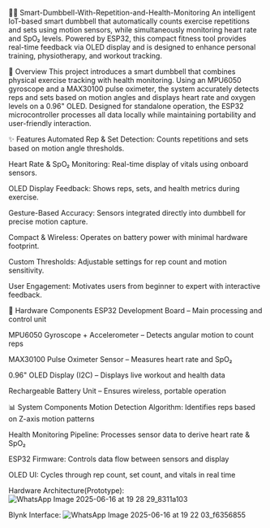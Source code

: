 🏋️‍♂️ Smart-Dumbbell-With-Repetition-and-Health-Monitoring
An intelligent IoT-based smart dumbbell that automatically counts exercise repetitions and sets using motion sensors, while simultaneously monitoring heart rate and SpO₂ levels. Powered by ESP32, this compact fitness tool provides real-time feedback via OLED display and is designed to enhance personal training, physiotherapy, and workout tracking.

🌟 Overview
This project introduces a smart dumbbell that combines physical exercise tracking with health monitoring. Using an MPU6050 gyroscope and a MAX30100 pulse oximeter, the system accurately detects reps and sets based on motion angles and displays heart rate and oxygen levels on a 0.96" OLED. Designed for standalone operation, the ESP32 microcontroller processes all data locally while maintaining portability and user-friendly interaction.

✨ Features
Automated Rep & Set Detection: Counts repetitions and sets based on motion angle thresholds.

Heart Rate & SpO₂ Monitoring: Real-time display of vitals using onboard sensors.

OLED Display Feedback: Shows reps, sets, and health metrics during exercise.

Gesture-Based Accuracy: Sensors integrated directly into dumbbell for precise motion capture.

Compact & Wireless: Operates on battery power with minimal hardware footprint.

Custom Thresholds: Adjustable settings for rep count and motion sensitivity.

User Engagement: Motivates users from beginner to expert with interactive feedback.

🔧 Hardware Components
ESP32 Development Board – Main processing and control unit

MPU6050 Gyroscope + Accelerometer – Detects angular motion to count reps

MAX30100 Pulse Oximeter Sensor – Measures heart rate and SpO₂

0.96" OLED Display (I2C) – Displays live workout and health data

Rechargeable Battery Unit – Ensures wireless, portable operation

📊 System Components
Motion Detection Algorithm: Identifies reps based on Z-axis motion patterns

Health Monitoring Pipeline: Processes sensor data to derive heart rate & SpO₂

ESP32 Firmware: Controls data flow between sensors and display

OLED UI: Cycles through rep count, set count, and vitals in real time

Hardware Architecture(Prototype):
![WhatsApp Image 2025-06-16 at 19 28 29_8311a103](https://github.com/user-attachments/assets/fd21cd9d-9c7f-4584-8012-6df8606f3f2c)

Blynk Interface:
![WhatsApp Image 2025-06-16 at 19 22 03_f6356855](https://github.com/user-attachments/assets/e19d9a69-20c1-435b-81ad-2d416ea4244e)

